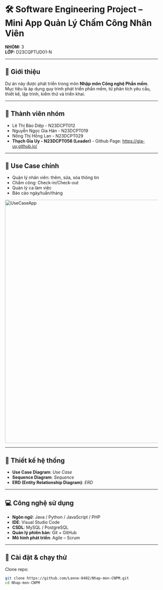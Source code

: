 # 🛠️ Software Engineering Project – Mini App Quản Lý Chấm Công Nhân Viên  
**NHÓM:** 3  
**LỚP:** D23CQPTUD01-N  

---

## 📌 Giới thiệu  
Dự án này được phát triển trong môn **Nhập môn Công nghệ Phần mềm**.  
Mục tiêu là áp dụng quy trình phát triển phần mềm, từ phân tích yêu cầu, thiết kế, lập trình, kiểm thử và triển khai.  

---

## 👥 Thành viên nhóm  
- Lê Thị Bảo Diệp - N23DCPT012  
- Nguyễn Ngọc Gia Hân - N23DCPT019  
- Nông Thị Hồng Lan - N23DCPT029  
- **Thạch Gia Uy - N23DCPT056 (Leader)** - Github Page: https://gia-uy.github.io/ 

---

## 🎯 Use Case chính  
- Quản lý nhân viên: thêm, sửa, xóa thông tin
- Chấm công: Check-in/Check-out
- Quản lý ca làm việc
- Báo cáo ngày/tuần/tháng

<img width="821" height="801" alt="UseCaseApp" src="https://github.com/user-attachments/assets/fb7d599a-f89f-4620-890b-c3bf0b21c531" />

---

## 📐 Thiết kế hệ thống  
- **Use Case Diagram**: *Use Case*  
- **Sequence Diagram**: *Sequence*  
- **ERD (Entity Relationship Diagram)**: *ERD*  

---

## 💻 Công nghệ sử dụng  
- **Ngôn ngữ**: Java / Python / JavaScript / PHP  
- **IDE**: Visual Studio Code  
- **CSDL**: MySQL / PostgreSQL  
- **Quản lý phiên bản**: Git + GitHub  
- **Mô hình phát triển**: Agile – Scrum  

---

## 🚀 Cài đặt & chạy thử  
Clone repo:  
```bash
git clone https://github.com/Lanne-0402/Nhap-mon-CNPM.git
cd Nhap-mon-CNPM
